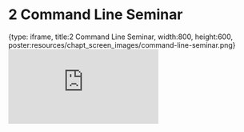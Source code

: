 # 2 Command Line Seminar
 
{type: iframe, title:2 Command Line Seminar, width:800, height:600, poster:resources/chapt_screen_images/command-line-seminar.png}
![](https://hutchdatascience.org/Intro_to_Command_Line/no_toc/command-line-seminar.html)
 

 
